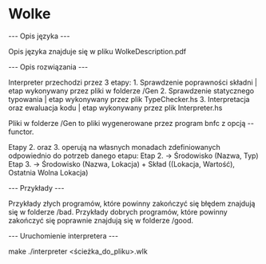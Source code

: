 # Wolke

--- Opis języka ---

Opis języka znajduje się w pliku WolkeDescription.pdf


--- Opis rozwiązania ---

Interpreter przechodzi przez 3 etapy:
    1. Sprawdzenie poprawności składni      |   etap wykonywany przez pliki w folderze /Gen
    2. Sprawdzenie statycznego typowania    |   etap wykonywany przez plik TypeChecker.hs
    3. Interpretacja oraz ewaluacja kodu    |   etap wykonywany przez plik Interpreter.hs

Pliki w folderze /Gen to pliki wygenerowane przez program bnfc z opcją --functor.

Etapy 2. oraz 3. operują na własnych monadach zdefiniowanych odpowiednio do potrzeb danego etapu:
Etap 2. -> Środowisko (Nazwa, Typ)
Etap 3. -> Środowisko (Nazwa, Lokacja) + Skład ((Lokacja, Wartość), Ostatnia Wolna Lokacja)


--- Przykłady ---

Przykłady złych programów, które powinny zakończyć się błędem znajdują się w folderze /bad.
Przykłady dobrych programów, które powinny zakończyć się poprawnie znajdują się w folderze /good.


--- Uruchomienie interpretera ---

make
./interpreter <ścieżka_do_pliku>.wlk